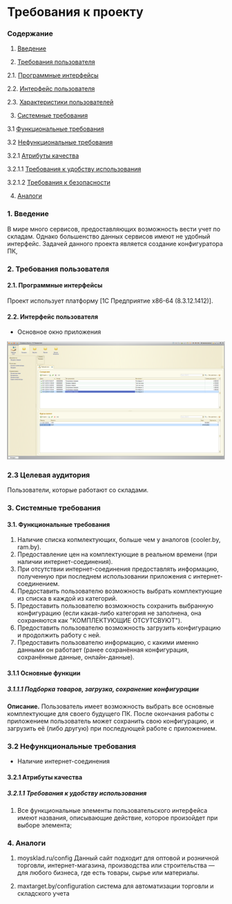 # Требования к проекту

### Содержание

1. [Введение](#1)

2. [Требования пользователя](#2) <br>
  
2.1. [Программные интерфейсы](#2.1) <br>
  
2.2. [Интерфейс пользователя](#2.2) <br>
  
2.3. [Характеристики пользователей](#2.3) <br>

3. [Системные требования](#3) <br>
  
3.1 [Функциональные требования](#3.1) <br>
  
3.2 [Нефункциональные требования](#3.2) <br>
    
3.2.1 [Атрибуты качества](#3.2.1) <br>
      
3.2.1.1 [Требования к удобству использования](#3.2.1.1) <br>
      
3.2.1.2 [Требования к безопасности](#3.2.1.2) <br>

4. [Аналоги](#4) <br>
  


### 1. Введение <a name="1"></a>

В мире много сервисов, предоставляющих возможность вести учет по складам. Однако большенство данных сервисов имеют
не удобный интерфейс. Задачей данного проекта является
создание конфигуратора ПК,

### 2. Требования пользователя <a name="2"></a>


#### 2.1. Программные интерфейсы <a name="2.1"></a>


Проект использует платформу 
[1C Предприятие x86-64 (8.3.12.1412)]. 


#### 2.2. Интерфейс пользователя <a name="2.2"></a>


- Основное окно приложения  
  
![Основное окно приложения](https://raw.githubusercontent.com/DmitriyBoss/tritpoDmitriy/master/Prototype-1.bmp)


### 2.3 Целевая аудитория <a name="2.3"></a>

Пользователи, которые работают сo складами.

### 3. Системные требования <a name="3"></a>


#### 3.1. Функциональные требования <a name="3.1"></a>


1. Наличие списка копмлектующих, больше чем у аналогов (cooler.by, ram.by).
2. Предоставление цен на комплектующие в реальном времени (при наличии интернет-соединения).
3. При отсутствии интернет-соединения предоставлять информацию, полученную при последнем использовании 
   приложения с интернет-соединением.
4. Предоставить пользователю возможность выбрать комплектующие из списка в каждой из категорий.
5. Предоставить пользователю возможность сохранить выбранную конфигурацию (если какая-либо категория не заполнена,
   она сохраняются как "КОМПЛЕКТУЮЩИЕ ОТСУТСВУЮТ").
6. Предоставить пользователю возможность загрузить конфигурацию и продолжить работу с ней.
7. Предоставить пользователю информацию, с какими именно данными он работает (ранее сохранённая конфигурация, 
   сохранённые данные, онлайн-данные).  
 

#### 3.1.1 Основные функции <a name="3.1.1"></a>
 

##### 3.1.1.1 Подборка товаров, загрузка, сохранение конфигурации <a name="3.1.1.1"></a>


**Описание.** Пользователь имеет возможность выбрать все основные комплектующие для своего будущего ПК. 
После окончания работы с приложением пользователь может сохранить свою конфигурацию, и загрузить её (либо другую) при
последующей работе с приложением.

### 3.2 Нефункциональные требования <a name="3.2"></a>
* Наличие интернет-соединения
 <a name="quality_attributes"/>
 


#### 3.2.1 Атрибуты качества <a name="3.2.1"></a>
 <a name="requirements_for_ease_of_use"/>
 
 

##### 3.2.1.1 Требования к удобству использования <a name="3.2.1.1"></a>


1. Все функциональные элементы пользовательского интерфейса
 имеют названия, описывающие действие, которое произойдет при выборе элемента; <a name="security_requirements"/>
 
 

### 4. Аналоги <a name="4"></a>
  

1. moysklad.ru/config
Данный сайт подходит для оптовой и розничной торговли, интернет-магазина, производства или строительства — для любого бизнеса, где есть товары, сырье или материалы.

2. maxtarget.by/configuration
система для автоматизации торговли и складского учета  </br>
